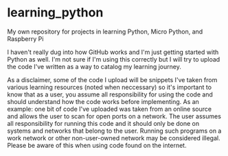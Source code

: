# learning_python
My own repository for projects in learning Python, Micro Python, and Raspberry Pi

I haven't really dug into how GitHub works and I'm just getting started with Python as well. I'm not sure if I'm using this correctly but I will try to upload the code I've written as a way to catalog my learning journey.

As a disclaimer, some of the code I upload will be snippets I've taken from various learning resources (noted when neccessary) so it's important to know that as a user, you assume all responsibility for using the code and should understand how the code works before implementing. As an example: one bit of code I've uploaded was taken from an online source and allows the user to scan for open ports on a network. The user assumes all responsibility for running this code and it should only be done on systems and networks that belong to the user. Running such programs on a work network or other non-user-owned network may be considered illegal. Please be aware of this when using code found on the internet.
